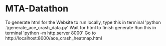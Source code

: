 # MTA-Datathon

To generate html for the Website to run locally, type this in terminal 'python .\generate_ace_crash_data.py'
Wait for html to finish generate 
Run this in terminal 'python -m http.server 8000'
Go to http://localhost:8000/ace_crash_heatmap.html